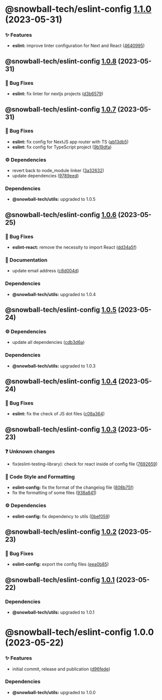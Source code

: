 # @snowball-tech/eslint-config [1.1.0](https://github.com/snowball-tech/glacier/compare/@snowball-tech/eslint-config@1.0.8...@snowball-tech/eslint-config@1.1.0) (2023-05-31)

### ✨ Features

- **eslint:** improve linter configuration for Next and React ([4640995](https://github.com/snowball-tech/glacier/commit/46409956bbd69e4e74e8f2197a277b1cae226b64))

## @snowball-tech/eslint-config [1.0.8](https://github.com/snowball-tech/glacier/compare/@snowball-tech/eslint-config@1.0.7...@snowball-tech/eslint-config@1.0.8) (2023-05-31)

### 🐛 Bug Fixes

- **eslint:** fix linter for nextjs projects ([d3b6579](https://github.com/snowball-tech/glacier/commit/d3b6579b46d759f57fbcb3fdd4c885be6d0bb057))

## @snowball-tech/eslint-config [1.0.7](https://github.com/snowball-tech/glacier/compare/@snowball-tech/eslint-config@1.0.6...@snowball-tech/eslint-config@1.0.7) (2023-05-31)

### 🐛 Bug Fixes

- **eslint:** fix config for NextJS app router with TS ([ab13db5](https://github.com/snowball-tech/glacier/commit/ab13db5414d3ab378fcb46586c55299f21fc93f1))
- **eslint:** fix config for TypeScript project ([9b19dfa](https://github.com/snowball-tech/glacier/commit/9b19dfada11a8e949c431e7910591707afa8f20d))

### ⚙️ Dependencies

- revert back to node_module linker ([3a32632](https://github.com/snowball-tech/glacier/commit/3a32632620ffbefc773271df9b88cab10173834c))
- update dependencies ([9789eed](https://github.com/snowball-tech/glacier/commit/9789eed306a4d32a600318127f1812a64f60701d))

### Dependencies

- **@snowball-tech/utils:** upgraded to 1.0.5

## @snowball-tech/eslint-config [1.0.6](https://github.com/snowball-tech/glacier/compare/@snowball-tech/eslint-config@1.0.5...@snowball-tech/eslint-config@1.0.6) (2023-05-25)

### 🐛 Bug Fixes

- **eslint-react:** remove the necessity to import React ([dd34a5f](https://github.com/snowball-tech/glacier/commit/dd34a5f22b9e3e340a98ad8f7eb09b4f63bbc979))

### 📝 Documentation

- update email address ([c8d004d](https://github.com/snowball-tech/glacier/commit/c8d004de6dfbdbd5a05ffe648906d6f5a2c157c0))

### Dependencies

- **@snowball-tech/utils:** upgraded to 1.0.4

## @snowball-tech/eslint-config [1.0.5](https://github.com/snowball-tech/glacier/compare/@snowball-tech/eslint-config@1.0.4...@snowball-tech/eslint-config@1.0.5) (2023-05-24)

### ⚙️ Dependencies

- update all dependencies ([cdb3d6a](https://github.com/snowball-tech/glacier/commit/cdb3d6a8a37f5cd7743f770685bc29725edc0b19))

### Dependencies

- **@snowball-tech/utils:** upgraded to 1.0.3

## @snowball-tech/eslint-config [1.0.4](https://github.com/snowball-tech/glacier/compare/@snowball-tech/eslint-config@1.0.3...@snowball-tech/eslint-config@1.0.4) (2023-05-24)

### 🐛 Bug Fixes

- **eslint:** fix the check of JS dot files ([c08a364](https://github.com/snowball-tech/glacier/commit/c08a3648d4c3a0d39d8c3c5bb25ed0bfae6a3a2c))

## @snowball-tech/eslint-config [1.0.3](https://github.com/snowball-tech/glacier/compare/@snowball-tech/eslint-config@1.0.2...@snowball-tech/eslint-config@1.0.3) (2023-05-23)

### ❓ Unknown changes

- fix(eslint-testing-library): check for react inside of config file ([7692659](https://github.com/snowball-tech/glacier/commit/769265907c1134e3dde04128301a24045e66f37a))

### 🎨 Code Style and Formatting

- **eslint-config:** fix the format of the changelog file ([808b75f](https://github.com/snowball-tech/glacier/commit/808b75f5774308952af52c3f606cea5d69230b5b))
- fix the formatting of some files ([938a841](https://github.com/snowball-tech/glacier/commit/938a8413803c158aa88f3035a881e8147e50a722))

### ⚙️ Dependencies

- **eslint-config:** fix dependency to utils ([0bef059](https://github.com/snowball-tech/glacier/commit/0bef0592e2c04123e7db83c33b085190b1dfd725))

## @snowball-tech/eslint-config [1.0.2](https://github.com/snowball-tech/glacier/compare/@snowball-tech/eslint-config@1.0.1...@snowball-tech/eslint-config@1.0.2) (2023-05-23)

### 🐛 Bug Fixes

- **eslint-config:** export the config files ([eea0b85](https://github.com/snowball-tech/glacier/commit/eea0b85d8b8828699dcc3a94071401ff17d07735))

## @snowball-tech/eslint-config [1.0.1](https://github.com/snowball-tech/glacier/compare/@snowball-tech/eslint-config@1.0.0...@snowball-tech/eslint-config@1.0.1) (2023-05-22)

### Dependencies

- **@snowball-tech/utils:** upgraded to 1.0.1

# @snowball-tech/eslint-config 1.0.0 (2023-05-22)

### ✨ Features

- initial commit, release and publication ([d96fede](https://github.com/snowball-tech/glacier/commit/d96fede430f1a415fbdd0753cdc32e2b28cecb89))

### Dependencies

- **@snowball-tech/utils:** upgraded to 1.0.0
